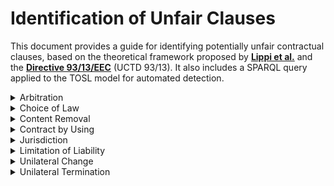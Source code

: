 # Identification of Unfair Clauses

This document provides a guide for identifying potentially unfair contractual clauses, based on the theoretical framework proposed by [**Lippi et al.**](https://link.springer.com/article/10.1007/s10506-019-09243-2) and the [**Directive 93/13/EEC**](https://eur-lex.europa.eu/eli/dir/1993/13/oj/eng) (UCTD 93/13). It also includes a SPARQL query applied to the TOSL model for automated detection.

<details>
<summary>Arbitration</summary>

### 1. Classification According to Lippi et al.

**Arbitration clauses** can be categorised into three types:

| Clause Type                          | Description                                                              | Unfair?               |
|--------------------------------------|--------------------------------------------------------------------------|------------------------|
| `If fully optional`                  | Arbitration is offered as an option, and the consumer can choose to go to court instead. | ❌ Not unfair          |
| `In any other case than below or above` | Arbitration is mandatory but not extreme    | ⚠️ Potentially unfair  |
| `If in another country // not based on law but arbiter’s direction` | Arbitration takes place in another country or is governed by non-legal/arbitrary rules. | ✅ Unfair              |

---

### 2. Criteria According to Directive 93/13 (UCTD)

Directive 93/13/EEC establishes that:

> excluding or hindering the consumer's right to take legal action or exercise any other legal remedy, particularly by requiring the consumer to take disputes exclusively to arbitration not covered by legal provisions, unduly restricting the evidence available to him or imposing on him a burden of proof which, according to the applicable law, should lie with another party to the contract.

---

### 3. Automated Detection with SPARQL and TOSL

To detect such clauses automatically, a SPARQL query has been implemented over contracts modeled using the **TOSL ontology**.

| Criterion                                                              | Evaluation                          |
|------------------------------------------------------------------------|--------------------------------------|
| Is arbitration optional and litigation still available?                | ✅ Not unfair                        |
| Is arbitration required and replaces the right to litigation?         | ❌ Unfair                            |

#### SPARQL Query:

```sparql
PREFIX odrl: <http://www.w3.org/ns/odrl/2/>
PREFIX dcterms: <http://purl.org/dc/terms/>
PREFIX tosl: <https://w3id.org/tosl/>

SELECT DISTINCT ?arbitration (COUNT(?litigation) AS ?litigationCount)
WHERE {

  ?arbitration a tosl:Arbitration .
  
  OPTIONAL {
    ?litigation a tosl:Litigation .
    ?litigation tosl:requires ?arbitration .
  }

}
GROUP BY ?arbitration
HAVING (SUM(IF(BOUND(?litigation), 1, 0)) = COUNT(?litigation))
```

---
</details>

<details>
<summary>Choice of Law</summary>

### 1. Classification According to Lippi et al.

**Choice of Law** define which country's legal system governs the contract. Their fairness depends on whether the chosen law protects the consumer appropriately.

| Clause Type                          | Description                                                              | Unfair?               |
|--------------------------------------|--------------------------------------------------------------------------|------------------------|
| `When it’s consumer’s residence country’s law` | The contract is governed by the law of the country where the consumer resides. | ❌ Not unfair          |
| `In any other case`                  | The contract applies a different law that may not offer the same protection. | ⚠️ Potentially unfair  |
| `Not possible`                       | -                        | -           |

---

### 2. Automated Detection with SPARQL and TOSL

To detect such clauses automatically, a SPARQL query has been implemented over contracts modeled using the **TOSL ontology**.

| Criterion                                                              | Evaluation                          |
|------------------------------------------------------------------------|--------------------------------------|
| Is the applicable law that of the consumer’s place of residence?      | ✅ Not unfair                        |
| Is another law applied that may limit consumer protection?            | ❌ Unfair                            |

#### SPARQL Query:

```sparql
PREFIX odrl: <http://www.w3.org/ns/odrl/2/>
PREFIX dcterms: <http://purl.org/dc/terms/>
PREFIX tosl: <https://w3id.org/tosl/>

SELECT DISTINCT ?dispute ?litigation ?law
WHERE {
  ?dispute tosl:onDispute ?litigation .
  ?litigation a tosl:Litigation ;
              tosl:governedBy ?law .
  
  FILTER NOT EXISTS {
    ?litigation tosl:governedBy tosl:consumerPlaceLaw .
  }

  FILTER NOT EXISTS {
    ?litigation tosl:targetParty ?party .
    ?party a tosl:BusinessCustomer .
  }
}
```

</details>

<details>
<summary>Content Removal</summary>

### 1. Classification According to Lippi et al.

**Content Removal clauses** refer to the provider’s ability to delete, remove, or restrict access to user content. 

| Clause Type                          | Description                                                              | Unfair?               |
|--------------------------------------|--------------------------------------------------------------------------|------------------------|
| `Not possible`                       | -       | - |
| `When reasons are specified`         | Content can be removed, but only for specified and valid reasons.        | ⚠️ Potentially unfair  |
| `If there’s no reasons needed // full discretion // no prior notice nor possibility to retrieve the content` | Content can be removed at the provider’s full discretion, without justification, notice, or recovery options. | ✅ Unfair              |

---

### 2. Automated Detection with SPARQL and TOSL

To detect such clauses automatically, a SPARQL query has been implemented over contracts modeled using the **TOSL ontology**.

| Criterion                                                              | Evaluation                          |
|------------------------------------------------------------------------|--------------------------------------|
| Is content removal based on specific justification and prior notice?  | ✅ Not unfair                        |
| Is removal allowed without reason, notice, or possibility of recovery?| ❌ Unfair                            |

#### SPARQL Query:

```sparql
PREFIX odrl: <http://www.w3.org/ns/odrl/2/>
PREFIX dcterms: <http://purl.org/dc/terms/>
PREFIX tosl: <https://w3id.org/tosl/>

SELECT ?permission ?action ?assignee ?target
WHERE {
    ?permission a odrl:Permission ;
        odrl:action ?action ;
        odrl:assignee ?assignee ;
        odrl:target ?target .
    
    ?assignee a tosl:Provider .

    FILTER (?action = tosl:remove)

    OPTIONAL {
        ?permission odrl:constraint ?constraint .
        ?constraint odrl:leftOperand tosl:justification
    }
    OPTIONAL {
        ?permission odrl:duty ?duty .
        ?duty odrl:action odrl:inform .
    }

    FILTER (!BOUND(?constraint) || !BOUND(?duty))
}
```

---
</details>

<details>
<summary>Contract by Using</summary>

### 1. Classification According to Lippi et al.

**Contract by Using clauses** bind the consumer to contractual terms simply through the use of a service or product, often without explicit consent.

| Clause Type                          | Description                                                              | Unfair?               |
|--------------------------------------|--------------------------------------------------------------------------|------------------------|
| `Not possible`                       | -      | -    |
| `Always binding by use`              | The contract is deemed accepted just by using the service, regardless of explicit agreement or awareness. | ⚠️ Potentially unfair  |
| `Not possible`                       | -             | -         |


### 2. Criteria According to Directive 93/13 (UCTD)

Directive 93/13/EEC establishes that:

> irrevocably binding the consumer to terms with which he had no real opportunity of becoming acquainted before the conclusion of the contract;


---

### 3. Automated Detection with SPARQL and TOSL

To detect such clauses automatically, a SPARQL query has been implemented over contracts modeled using the **TOSL ontology**.

| Criterion                                                              | Evaluation                          |
|------------------------------------------------------------------------|--------------------------------------|
| Is the contract accepted through explicit and informed consent?        | ✅ Not unfair                        |
| Is the consumer considered to have accepted the contract by mere use or implied consent? | ⚠️ Potentially unfair              |

#### SPARQL Query:

```sparql
PREFIX odrl: <http://www.w3.org/ns/odrl/2/>
PREFIX tosl: <https://w3id.org/tosl/>

SELECT ?duty ?action ?assignee ?target
WHERE {
    ?duty a odrl:Duty ;
          odrl:action ?action ;
          odrl:assignee ?assignee ;
          odrl:target ?target ;
          odrl:constraint ?constraint .

    ?assignee a tosl:Customer .
    ?constraint odrl:rightOperand tosl:implicitConsent .

    FILTER (?action = tosl:consent)
}
```

---
</details>

<details>
<summary>Jurisdiction</summary>

### 1. Classification According to Lippi et al.

**Jurisdiction clauses** determine the location or court where legal disputes must be resolved.

| Clause Type                          | Description                                                              | Unfair?               |
|--------------------------------------|--------------------------------------------------------------------------|------------------------|
| `When it’s consumer’s place of residence` | Disputes are handled in the courts of the consumer’s place of residence. | ❌ Not unfair          |
| `Not possible`                       | -         | -
| `Takes a residence away`             | The clause requires disputes to be settled in a different city or country, limiting the consumer’s access to legal action. | ✅ Unfair              |

---

### 3. Automated Detection with SPARQL and TOSL

To detect such clauses automatically, a SPARQL query has been implemented over contracts modeled using the **TOSL ontology**.

| Criterion                                                              | Evaluation                          |
|------------------------------------------------------------------------|--------------------------------------|
| Does the dispute take place in the courts of the consumer’s residence?| ✅ Not unfair                        |
| Is jurisdiction assigned to a different city or country?              | ❌ Unfair                            |

#### SPARQL Query:

```sparql
PREFIX odrl: <http://www.w3.org/ns/odrl/2/>
PREFIX dcterms: <http://purl.org/dc/terms/>
PREFIX tosl: <https://w3id.org/tosl/>

SELECT DISTINCT ?dispute ?litigation ?place
WHERE {
  ?dispute tosl:onDispute ?litigation .
  ?litigation a tosl:Litigation ;
              tosl:takesPlaceIn ?place .

  FILTER NOT EXISTS {
    ?litigation tosl:takesPlaceIn tosl:consumerPlaceCourts .
  }

  FILTER NOT EXISTS {
    ?litigation tosl:targetParty ?party .
    ?party a tosl:BusinessCustomer .
  }
}
```

---
</details>

<details>
<summary>Limitation of Liability</summary>

### 1. Classification According to Lippi et al.

**Limitation of Liability clauses** attempt to restrict the provider’s responsibility for damages or harm. 

| Clause Type                          | Description                                                              | Unfair?               |
|--------------------------------------|--------------------------------------------------------------------------|------------------------|
| `If stated that the provider is liable` | The provider accepts liability under certain conditions.                 | ❌ Not unfair          |
| `For any action taken by other people // for damages incurred by the computer because of malware // blanket disclaimers like “to the fullest extent permissible by law”` | Disclaims liability in overly broad or vague terms, including for third-party actions or common technical risks. | ⚠️ Potentially unfair  |
| `For physical injuries (health/life) // gross negligence // intentional damage` | Attempts to waive liability for serious harm or unlawful behavior.       | ✅ Unfair              |


### 2. Criteria According to Directive 93/13 (UCTD)

Directive 93/13/EEC establishes that:

> inappropriately excluding or limiting the legal rights of the consumer vis-à-vis the seller or supplier or another party in the event of total or partial non-performance or inadequate performance by the seller or supplier of any of the contractual obligations, including the option of offsetting a debt owed to the seller or supplier against any claim which the consumer may have against him;

---

### 3. Automated Detection with SPARQL and TOSL

To detect such clauses automatically, a SPARQL query has been implemented over contracts modeled using the **TOSL ontology**.

| Criterion                                                              | Evaluation                          |
|------------------------------------------------------------------------|--------------------------------------|
| Is liability accepted for key risks (e.g. physical harm, gross negligence)? | ✅ Not unfair                    |
| Is liability waived for physical injuries, malware damage, or through vague blanket disclaimers? | ❌ Unfair              |

#### SPARQL Query:

```sparql
PREFIX odrl: <http://www.w3.org/ns/odrl/2/>
PREFIX dcterms: <http://purl.org/dc/terms/>
PREFIX tosl: <https://w3id.org/tosl/>

SELECT DISTINCT ?liability ?description ?limitationOn ?type ?liableParty
WHERE {
  ?liability a tosl:Liability ;
    dcterms:description ?description ;
    tosl:liableParty ?liableParty ;
    tosl:targetParty ?targetParty ;
    rdf:value ?type .

  ?targetParty a tosl:Customer .
  
  ?liableParty a tosl:Provider .
  
  {
    ?limitationOn tosl:limitationOfLiability ?liability .
  } UNION {
    ?limitationOn tosl:liability ?liability .
    ?liability odrl:limitation ?constraint .  
  }

  FILTER (?type IN (
    tosl:anyLiability,
    tosl:physicalInjuries,
    tosl:harmCausedByMalware,
    tosl:discontinuity,
    tosl:anyIndirectDamage,
    tosl:DirectDamage,
    tosl:anyLoss,
    tosl:thirdparty,
    tosl:serviceContent,
    tosl:breachOfContract,
    tosl:legalCompliance
  ))
}
```

---
</details>

<details>
<summary>Unilateral Change</summary>

### 1. Classification According to Lippi et al.

**Unilateral Change clauses** allow the provider to modify the contract terms after it has been accepted, often without the consumer’s consent.

| Clause Type                          | Description                                                              | Unfair?               |
|--------------------------------------|--------------------------------------------------------------------------|------------------------|
| `Not possible`                       | -           | -      |
| `Any unilateral change`              | The provider reserves the right to change terms without needing consumer consent or valid reason. | ⚠️ Potentially unfair  |
| `Not possible`                       | -      | -   |


### 2. Criteria According to Directive 93/13 (UCTD)

Directive 93/13/EEC establishes that:

> enabling the seller or supplier to alter the terms of the contract unilaterally without a valid reason which is specified in the contract.

> enabling the seller or supplier to alter unilaterally without a valid reason any characteristics of the product or service to be provided

---

### 3. Automated Detection with SPARQL and TOSL

To detect such clauses automatically, a SPARQL query has been implemented over contracts modeled using the **TOSL ontology**.

| Criterion                                                              | Evaluation                          |
|------------------------------------------------------------------------|--------------------------------------|
| Are changes justified and the consumer is informed in advance?        | ✅ Not unfair                        |
| Are changes made unilaterally without reason or prior notice?         | ⚠️ Potentially unfair                |

#### SPARQL Query:

```sparql
PREFIX odrl: <http://www.w3.org/ns/odrl/2/>
PREFIX dcterms: <http://purl.org/dc/terms/>
PREFIX tosl: <https://w3id.org/tosl/>

SELECT ?permission ?action ?target
WHERE {
    ?permission a odrl:Permission ;
        odrl:action ?action ;
        odrl:target ?target .

    ?assignee a tosl:Provider .

    FILTER (?action = odrl:modify)

    OPTIONAL {
        ?permission odrl:constraint ?constraint .
        ?constraint odrl:leftOperand tosl:justification
    }
    OPTIONAL {
        ?permission odrl:duty ?duty .
        ?duty odrl:action odrl:inform .
    }

    FILTER (!BOUND(?constraint) || !BOUND(?duty))
}
```

---
</details>

<details>
<summary>Unilateral Termination</summary>

### 1. Classification According to Lippi et al.

**Unilateral termination** clauses can be categorized into three types:

| Clause Type                          | Description                                                              | Unfair?               |
|--------------------------------------|--------------------------------------------------------------------------|------------------------|
| `Not possible`                       | -         | -         |
| `If there are reasons specified`     | Allowed only if a specific reason is stated.                            | ⚠️ Potentially unfair  |
| `If for any reason / without notice` | Allowed without any reason or prior notice.                             | ✅ Unfair              |

---

### 2. Criteria According to Directive 93/13 (UCTD)

Directive 93/13/EEC establishes that:

> authorizing the seller or supplier to dissolve the contract on a discretionary basis where the same facility is not granted to the consumer, or permitting the seller or supplier to retain the sums paid for services not yet supplied by him where it is the seller or supplier himself who dissolves the contract.

> enabling the seller or supplier to terminate a contract of indeterminate duration without reasonable notice except where there are serious grounds for doing so.

---

### 3. Automated Detection with SPARQL and TOSL

To detect such clauses automatically, a SPARQL query has been implemented over contracts modeled using the **TOSL ontology**.

| Criterion                                            | Evaluation                          |
|------------------------------------------------------|--------------------------------------|
| Is justification required and advance notice given?  | ✅ Not unfair if both are present     |
| Is either element missing?                           | ❌ Unfair                            |

#### SPARQL Query:

```sparql
PREFIX odrl: <http://www.w3.org/ns/odrl/2/>
PREFIX tosl: <https://w3id.org/tosl/>

SELECT ?permission ?action ?assignee ?target
WHERE {
    ?permission a odrl:Permission ;
               odrl:action ?action ;
               odrl:assignee ?assignee ;
               odrl:target ?target .

    ?assignee a tosl:Provider .

    FILTER (?action = tosl:terminate || ?action = tosl:suspend || ?action = tosl:disable)

    OPTIONAL {
        ?permission odrl:constraint ?constraint .
        ?constraint odrl:leftOperand tosl:justification
    }
    OPTIONAL {
        ?permission odrl:duty ?duty .
        ?duty odrl:action odrl:inform .
    }

    FILTER (!BOUND(?constraint) || !BOUND(?duty))
}
```

---
</details>
